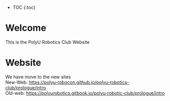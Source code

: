 * TOC
{:toc}

# Welcome
This is the PolyU Robotics Club Website

# Website
We have move to the new sites   
New-Web: https://polyu-robocon.github.io/polyu-robotics-club/prologue/intro   
Old-web: https://polyurobotics.gitbook.io/polyu-robotic-club/prologue/intro   


